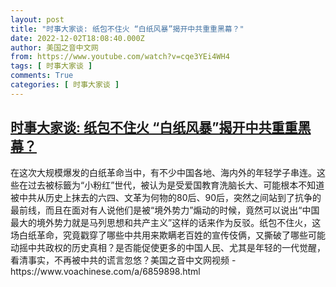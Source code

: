 ```yaml
---
layout: post
title: "时事大家谈: 纸包不住火 “白纸风暴”揭开中共重重黑幕？"
date: 2022-12-02T18:08:40.000Z
author: 美国之音中文网
from: https://www.youtube.com/watch?v=cqe3YEi4WH4
tags: [ 时事大家谈 ]
comments: True
categories: [ 时事大家谈 ]
---
```

<!--1670004520000-->
[时事大家谈: 纸包不住火 “白纸风暴”揭开中共重重黑幕？](https://www.youtube.com/watch?v=cqe3YEi4WH4)
------

<div>
在这次大规模爆发的白纸革命当中，有不少中国各地、海内外的年轻学子串连。这些在过去被标籤为“小粉红”世代，被认为是受爱国教育洗脑长大、可能根本不知道被中共从历史上抹去的六四、文革为何物的80后、90后，突然之间站到了抗争的最前线，而且在面对有人说他们是被“境外势力”煽动的时候，竟然可以说出“中国最大的境外势力就是马列思想和共产主义”这样的话来作为反驳。纸包不住火，这场白纸革命，究竟戳穿了哪些中共用来欺瞒老百姓的宣传伎俩，又撕破了哪些可能动摇中共政权的历史真相？是否能促使更多的中国人民、尤其是年轻的一代觉醒，看清事实，不再被中共的谎言忽悠？美国之音中文网视频 - https://www.voachinese.com/a/6859898.html
</div>

